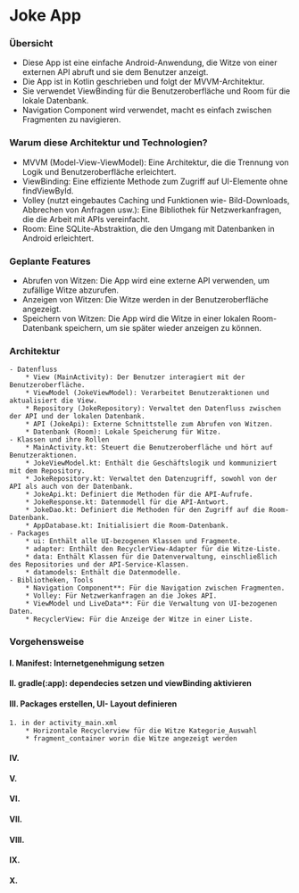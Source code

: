 # Joke App

### **Übersicht**
* Diese App ist eine einfache Android-Anwendung, die Witze von einer externen API abruft und sie dem Benutzer anzeigt. 
* Die App ist in Kotlin geschrieben und folgt der MVVM-Architektur. 
* Sie verwendet ViewBinding für die Benutzeroberfläche und Room für die lokale Datenbank.
* Navigation Component wird verwendet, macht es einfach zwischen Fragmenten zu navigieren.

### **Warum diese Architektur und Technologien?**
* MVVM (Model-View-ViewModel): Eine Architektur, die die Trennung von Logik und Benutzeroberfläche erleichtert.
* ViewBinding: Eine effiziente Methode zum Zugriff auf UI-Elemente ohne findViewById.
* Volley (nutzt eingebautes Caching und Funktionen wie- Bild-Downloads, Abbrechen von Anfragen usw.): Eine Bibliothek für Netzwerkanfragen, die die Arbeit mit APIs vereinfacht.
* Room: Eine SQLite-Abstraktion, die den Umgang mit Datenbanken in Android erleichtert.

### **Geplante Features**
* Abrufen von Witzen: Die App wird eine externe API verwenden, um zufällige Witze abzurufen.
* Anzeigen von Witzen: Die Witze werden in der Benutzeroberfläche angezeigt.
* Speichern von Witzen: Die App wird die Witze in einer lokalen Room-Datenbank speichern, um sie später wieder anzeigen zu können.

### **Architektur**
    - Datenfluss
        * View (MainActivity): Der Benutzer interagiert mit der Benutzeroberfläche.
        * ViewModel (JokeViewModel): Verarbeitet Benutzeraktionen und aktualisiert die View.
        * Repository (JokeRepository): Verwaltet den Datenfluss zwischen der API und der lokalen Datenbank.
        * API (JokeApi): Externe Schnittstelle zum Abrufen von Witzen.
        * Datenbank (Room): Lokale Speicherung für Witze.
    - Klassen und ihre Rollen
        * MainActivity.kt: Steuert die Benutzeroberfläche und hört auf Benutzeraktionen.
        * JokeViewModel.kt: Enthält die Geschäftslogik und kommuniziert mit dem Repository.
        * JokeRepository.kt: Verwaltet den Datenzugriff, sowohl von der API als auch von der Datenbank.
        * JokeApi.kt: Definiert die Methoden für die API-Aufrufe.
        * JokeResponse.kt: Datenmodell für die API-Antwort.
        * JokeDao.kt: Definiert die Methoden für den Zugriff auf die Room-Datenbank.
        * AppDatabase.kt: Initialisiert die Room-Datenbank.
    - Packages 
        * ui: Enthält alle UI-bezogenen Klassen und Fragmente.
        * adapter: Enthält den RecyclerView-Adapter für die Witze-Liste.
        * data: Enthält Klassen für die Datenverwaltung, einschließlich des Repositories und der API-Service-Klassen.
        * datamodels: Enthält die Datenmodelle.
    - Bibliotheken, Tools
        * Navigation Component**: Für die Navigation zwischen Fragmenten.
        * Volley: Für Netzwerkanfragen an die Jokes API.
        * ViewModel und LiveData**: Für die Verwaltung von UI-bezogenen Daten.
        * RecyclerView: Für die Anzeige der Witze in einer Liste.

### **Vorgehensweise**
#### I.     Manifest: Internetgenehmigung setzen
#### II.    gradle(:app): dependecies setzen und viewBinding aktivieren
#### III.   Packages erstellen, UI- Layout definieren
    1. in der activity_main.xml 
        * Horizontale Recyclerview für die Witze Kategorie_Auswahl
        * fragment_container worin die Witze angezeigt werden

#### IV.
#### V.
#### VI.
#### VII.
#### VIII.
#### IX.
#### X.     
